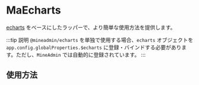 # MaEcharts

[echarts](https://echarts.apache.org/ja/index.html) をベースにしたラッパーで、より簡単な使用方法を提供します。

:::tip 説明
`@mineadmin/echarts` を単独で使用する場合、`echarts` オブジェクトを `app.config.globalProperties.$echarts` に登録・バインドする必要があります。ただし、`MineAdmin` では自動的に登録されています。
:::

## 使用方法
<DemoPreview dir="demos/ma-echarts" />